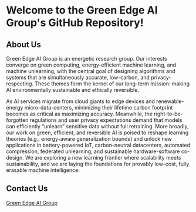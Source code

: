 # Welcome to the Green Edge AI Group's GitHub Repository!
## About Us
Green Edge AI Group  is an energetic research group. Our interests converge on green computing, energy-efficient machine learning, and machine unlearning, with the central goal of designing algorithms and systems that are simultaneously accurate, low-carbon, and privacy-respecting. These themes form the kernel of our long-term mission: making AI environmentally sustainable and ethically reversible.

As AI services migrate from cloud giants to edge devices and renewable-energy micro-data-centers, minimizing their lifetime carbon footprint becomes as critical as maximizing accuracy. Meanwhile, the right-to-be-forgotten regulations and user privacy expectations demand that models can efficiently “unlearn” sensitive data without full retraining. More broadly, our work on green, efficient, and reversible AI is poised to reshape learning theories (e.g., energy-aware generalization bounds) and unlock new applications in battery-powered IoT, carbon-neutral datacenters, automated compression, federated unlearning, and sustainable hardware-software co-design. We are exploring a new learning frontier where scalability meets sustainability, and we are laying the foundations for provably low-cost, fully erasable machine intelligence.

## Contact Us
[Green Edge AI Group](mailto:tyjjjj@whut.edu.cn)
